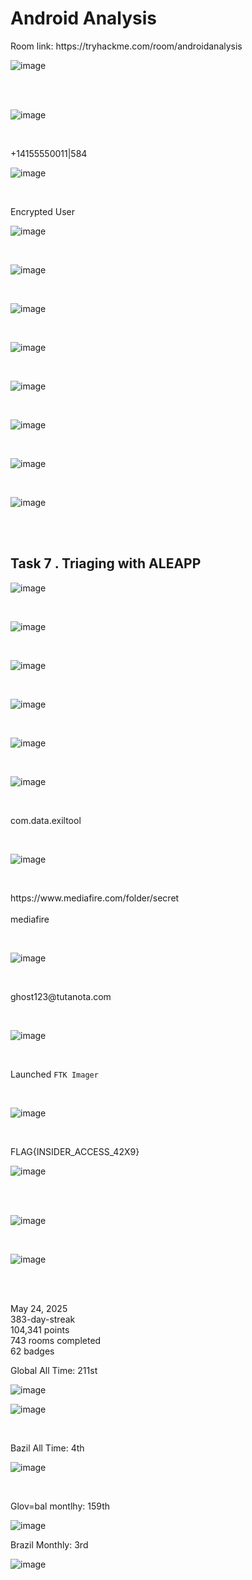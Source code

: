 <h1>Android Analysis</h1>

<p>Room link: https://tryhackme.com/room/androidanalysis</p>

![image](https://github.com/user-attachments/assets/18e4116a-b854-49cc-9536-9bc82ada3ac5)

<br>
<br>



![image](https://github.com/user-attachments/assets/d95e3c98-0530-433a-8332-53eaa59d4e51)

<br>

<p>+14155550011|584</p>

![image](https://github.com/user-attachments/assets/421621e4-de26-4ab6-91ce-7e55f3d43001)


<br>

<p>Encrypted User</p>


![image](https://github.com/user-attachments/assets/a1dcac33-55eb-4fcd-b0b5-41a738fa26b7)

<br>


![image](https://github.com/user-attachments/assets/8e558bcc-527a-42cb-b632-07e8f4f51379)

<br>

![image](https://github.com/user-attachments/assets/86f6fff5-8147-49d9-a0a0-3ede42375d3d)

<br>

![image](https://github.com/user-attachments/assets/3d730197-8920-4a70-a488-c9fee2d6533d)

<br>

![image](https://github.com/user-attachments/assets/f7872cf2-8d4d-49b7-b45a-d983a0b54058)


<br>

![image](https://github.com/user-attachments/assets/acad4399-c4e5-4af0-a331-2edfab9670b1)

<br>

![image](https://github.com/user-attachments/assets/25a543ad-5660-4594-9326-37cea69612f6)


<br>

![image](https://github.com/user-attachments/assets/10d804ac-6212-4457-b88e-2742fc274853)

<br>
<br>

<h2>Task 7 . Triaging with ALEAPP</h2>

![image](https://github.com/user-attachments/assets/9b199a8c-65ea-41df-8f76-5aaee5a8813a)

<br>

![image](https://github.com/user-attachments/assets/5d7271af-c8a8-41c4-bb05-dc8e63f73b33)

<br>

![image](https://github.com/user-attachments/assets/937e4413-84fe-4079-b776-89e8ca6a5826)

<br>


![image](https://github.com/user-attachments/assets/649c9c8d-95f3-490b-95d9-84040df95f97)

<br>

![image](https://github.com/user-attachments/assets/4bfff6e1-f1bc-4fd3-847a-06a2b7610fe1)


<br>

![image](https://github.com/user-attachments/assets/80bb1d05-4dc7-4aa7-9384-674e2c8cf61b)

<br>

<p>com.data.exiltool</p>

<br>

![image](https://github.com/user-attachments/assets/38063d61-b1d2-4abf-a770-f6587eb838bc)



<br>

<p>https://www.mediafire.com/folder/secret<br><br>mediafire</p>

<br>

![image](https://github.com/user-attachments/assets/402f1c4f-8063-4688-b5fd-712d2a5c0fa1)

<br>

<p>ghost123@tutanota.com</p>

<br>

![image](https://github.com/user-attachments/assets/0f573c48-f6d0-4f37-a768-32ac5e8a8024)

<br>

<p>Launched <code>FTK Imager</code></p>

<br>

![image](https://github.com/user-attachments/assets/c338d236-0fc3-4cc5-82d9-46c642adb919)

<br>

<p>FLAG{INSIDER_ACCESS_42X9}</p>

![image](https://github.com/user-attachments/assets/79403e94-5560-445a-9dac-ba0286d5a231)



<br>
<br>

![image](https://github.com/user-attachments/assets/5c1b3798-d79c-408d-bb10-020abb43abeb)

<br>

![image](https://github.com/user-attachments/assets/0aa5661c-cb2a-4533-a52f-c4d129ebb6d6)

<br>
<br>

<p>May 24, 2025<br>
383-day-streak<br>
104,341 points<br>
743 rooms completed<br>
62 badges</p>


<p>Global All Time: 211st</p>

![image](https://github.com/user-attachments/assets/3e5702a5-98e7-486a-8f28-da7c2f4a071b)


![image](https://github.com/user-attachments/assets/ae2ad488-7ca8-49b3-8636-4796923b5333)

<br>



<p>Bazil All Time: 4th</p>

![image](https://github.com/user-attachments/assets/1915949c-a80a-4f3a-9eaa-11eb4a924bd2)

<br>


<p>Glov=bal montlhy: 159th</p>

![image](https://github.com/user-attachments/assets/be76336b-ca50-4e4e-b429-febe66d07b6e)


<p>Brazil Monthly: 3rd</p>

![image](https://github.com/user-attachments/assets/5d2b5b75-50b0-4a5e-83d7-fd22a2e218fe)


<br>
<br>




